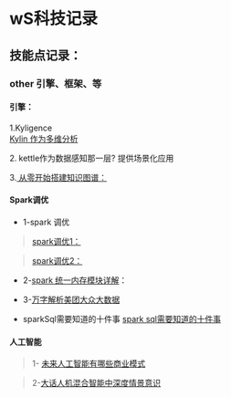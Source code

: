 # wS科技记录

## 技能点记录：

### other 引擎、框架、等


#### 引擎：

1.Kyligence  
[Kylin 作为多维分析](https://m.toutiaocdn.cn/group/6574825430132457997/?iid=37297775383&app=news_article_lite&timestamp=1530828060&wxshare_count=1&tt_from=weixin&utm_source=weixin&utm_medium=toutiao_android&utm_campaign=client_share)

2. kettle作为数据感知那一层? 提供场景化应用

3.[ 从零开始搭建知识图谱：](https://mp.weixin.qq.com/s?__biz=MzU1NDA4NjU2MA==&mid=2247491177&idx=2&sn=d86ac243691e248fa414ea1c8510d01f&chksm=fbe9a7a6cc9e2eb02b93f127d1817386b3164674cb17176e142ee4ab616182041c0904af5e6f&mpshare=1&scene=1&srcid=0702bauuoBFOMlPAjt6rJrHn#rd)




#### Spark调优

* 1-spark 调优

> [spark调优1：](https://mp.weixin.qq.com/s?__biz=MzA5MTc0NTMwNQ==&mid=2650715308&idx=1&sn=b15b99a359ee78f5916fbfe5f086f221&chksm=887da9dabf0a20cc09654fc843fbdbcdb2df770bcd1a120a44ff4874967e32ad613aa560d7bc&mpshare=1&scene=1&srcid=0705ZcohGmfDDWSGN1DtDmUl#rd)

> [spark调优2：](https://mp.weixin.qq.com/s?__biz=MzA5MTc0NTMwNQ==&mid=2650715308&idx=1&sn=b15b99a359ee78f5916fbfe5f086f221&chksm=887da9dabf0a20cc09654fc843fbdbcdb2df770bcd1a120a44ff4874967e32ad613aa560d7bc&mpshare=1&scene=1&srcid=0705ZcohGmfDDWSGN1DtDmUl#rd)


* 2-[spark 统一内存模块详解](https://mp.weixin.qq.com/s?__biz=MzA5MTc0NTMwNQ==&mid=2650714979&idx=1&sn=a46db858bb837b98d7e1c355a66d97f7&chksm=887dae15bf0a27039ffdb014e2b9178077c7ada6de96e74cc1b3d7ed926bb1cd6dfdf7dbcb0f&scene=21#wechat_redirect)：

* 3-[万字解析美团大众大数据](https://mp.weixin.qq.com/s?__biz=MjM5NjQ5MTI5OA==&mid=2651746699&idx=1&sn=69ad19d9acab446997cc16a81b8f7be5&chksm=bd12a8c68a6521d02837327c44a648d888396d5602c2aa8d64c88aa23de16c16cd3f9af3cfaa&mpshare=1&scene=1&srcid=0702qRmAmnINdJZA1yMEqP3r#rd)

* sparkSql需要知道的十件事
[spark sql需要知道的十件事](https://mp.weixin.qq.com/s?__biz=MzA5MTc0NTMwNQ==&mid=2650715047&idx=1&sn=d0214293b0a9d2f791a10ba600e9ea5c&chksm=887daed1bf0a27c79467c4afe5d22508b767a34714b904bf7a2a3b5225dcc8e93156df808700&scene=21#wechat_redirect)

#### 人工智能

> 1- [未来人工智能有哪些商业模式](https://mp.weixin.qq.com/s?__biz=MzI0NTgxMzU1NQ==&mid=2247484927&idx=1&sn=150ece6c5dd586798b102a9e77691413&chksm=e9499da3de3e14b5668483c4a40d2c3eb09ee2e566a25398d346069d319e93d847256e2553ca&mpshare=1&scene=1&srcid=07042NwbAS0Wi2xJWFACqng9#rd)

> 2-[大话人机混合智能中深度情景意识](https://mp.weixin.qq.com/s?__biz=MzA4OTYwNzk0NA==&mid=2649702807&idx=1&sn=0af5594dd117301bff7d4e7a3a08af1f&chksm=8803bbf0bf7432e67ffa81a2bf48299cdf6f74bb551112f42d3ca855c6c870154707235af2b4&mpshare=1&scene=1&srcid=07058CPJeTlZAxPvhREVZ3ui#rd)
